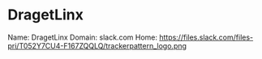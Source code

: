 
# DragetLinx

Name: DragetLinx
Domain: slack.com
Home: https://files.slack.com/files-pri/T052Y7CU4-F167ZQQLQ/trackerpattern_logo.png
